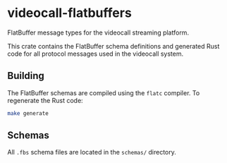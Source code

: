 # videocall-flatbuffers

FlatBuffer message types for the videocall streaming platform.

This crate contains the FlatBuffer schema definitions and generated Rust code for all protocol messages used in the videocall system.

## Building

The FlatBuffer schemas are compiled using the `flatc` compiler. To regenerate the Rust code:

```bash
make generate
```

## Schemas

All `.fbs` schema files are located in the `schemas/` directory.
